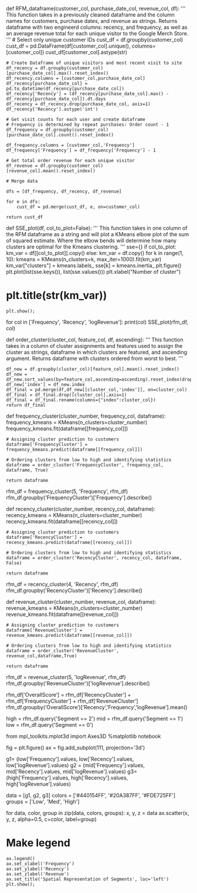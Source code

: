 def RFM_dataframe(customer_col, purchase_date_col, revenue_col, df):
   '''
    This function takes in a previously cleaned
    dataframe and the column names for customers, 
    purchase dates, and revenue as strings.
    Returns dataframe with two engineerd columns: 
    recency, and frequency, as well as an average
    revenue total for each unique
    visitor to the Google Merch Store.
    '''
    # Select only unique customer IDs
    cust_df = df.groupby(customer_col)
    cust_df = pd.DataFrame(df[customer_col].unique(), columns=[customer_col])
    cust_df[customer_col].astype(str)
    
    # Create Dataframe of unique visitors and most recent visit to site
    df_recency = df.groupby(customer_col)[purchase_date_col].max().reset_index()
    df_recency.columns = [customer_col,purchase_date_col]
    df_recency[purchase_date_col] = pd.to_datetime(df_recency[purchase_date_col])
    df_recency['Recency'] = (df_recency[purchase_date_col].max() - df_recency[purchase_date_col]).dt.days
    df_recency = df_recency.drop(purchase_date_col, axis=1)
    df_recency['Recency'].astype('int')
    
    # Get visit counts for each user and create dataframe
    # Frequency is determined by repeat purchases: Order count - 1
    df_frequency = df.groupby(customer_col)[purchase_date_col].count().reset_index()
    
    df_frequency.columns = [customer_col,'Frequency']
    df_frequency['Frequency'] = df_frequency['Frequency'] - 1
    
    # Get total order revenue for each unique visitor 
    df_revenue = df.groupby(customer_col)[revenue_col].mean().reset_index()
    
    # Merge data
    
    dfs = [df_frequency, df_recency, df_revenue]
    
    for e in dfs:
        cust_df = pd.merge(cust_df, e, on=customer_col)
        
    return cust_df

def SSE_plot(df, col_to_plot=False):
    '''
    This function takes in one column of
    the RFM dataframe as a string
    and will plot a KMeans elbow plot of the 
    sum of squared estimate. Where the elbow
    bends will determine how many clusters are
    optimal for the Kmeans clustering.
    '''
    sse={}
    if col_to_plot:
        km_var = df[[col_to_plot]].copy()
    else:
        km_var = df.copy()
    for k in range(1, 10):
        kmeans = KMeans(n_clusters=k, max_iter=1000).fit(km_var)
        km_var["clusters"] = kmeans.labels_
        sse[k] = kmeans.inertia_ 
    plt.figure()
    plt.plot(list(sse.keys()), list(sse.values()))
    plt.xlabel("Number of cluster")
#     plt.title(str(km_var))
    plt.show();

for col in ['Frequency', 'Recency', 'logRevenue']:
    print(col)
    SSE_plot(rfm_df, col)

def order_cluster(cluster_col, feature_col, df, ascending):
    '''
    This function takes in a column of cluster
    assignments and features used to assign the 
    cluster as strings, dataframe in which clusters
    are featured, and ascending argument. Returns 
    dataframe with clusters ordered from worst to best.
    '''
    
    df_new = df.groupby(cluster_col)[feature_col].mean().reset_index()
    df_new = df_new.sort_values(by=feature_col,ascending=ascending).reset_index(drop=True)
    df_new['index'] = df_new.index
    df_final = pd.merge(df,df_new[[cluster_col,'index']], on=cluster_col)
    df_final = df_final.drop([cluster_col],axis=1)
    df_final = df_final.rename(columns={"index":cluster_col})
    return df_final
  
  def frequency_cluster(cluster_number, frequency_col, dataframe):
    frequency_kmeans = KMeans(n_clusters=cluster_number)
    frequency_kmeans.fit(dataframe[[frequency_col]])
    
    # Assigning cluster prediction to customers
    dataframe['FrequencyCluster'] = frequency_kmeans.predict(dataframe[[frequency_col]])
    
    # Ordering clusters from low to high and identifying statistics
    dataframe = order_cluster('FrequencyCluster', frequency_col, dataframe, True)
    
    return dataframe

rfm_df = frequency_cluster(5, 'Frequency', rfm_df)
rfm_df.groupby('FrequencyCluster')['Frequency'].describe()

def recency_cluster(cluster_number, recency_col, dataframe):
    recency_kmeans = KMeans(n_clusters=cluster_number)
    recency_kmeans.fit(dataframe[[recency_col]])
    
    # Assigning cluster prediction to customers
    dataframe['RecencyCluster'] = recency_kmeans.predict(dataframe[[recency_col]])
    
    # Ordering clusters from low to high and identifying statistics
    dataframe = order_cluster('RecencyCluster', recency_col, dataframe, False)
    
    return dataframe

rfm_df = recency_cluster(4, 'Recency', rfm_df)
rfm_df.groupby('RecencyCluster')['Recency'].describe()

def revenue_cluster(cluster_number, revenue_col, dataframe):    
    revenue_kmeans = KMeans(n_clusters=cluster_number)
    revenue_kmeans.fit(dataframe[[revenue_col]])
    
    # Assigning cluster prediction to customers
    dataframe['RevenueCluster'] = revenue_kmeans.predict(dataframe[[revenue_col]])
    
    # Ordering clusters from low to high and identifying statistics
    dataframe = order_cluster('RevenueCluster', revenue_col,dataframe,True)
    
    return dataframe

rfm_df = revenue_cluster(5, 'logRevenue', rfm_df)
rfm_df.groupby('RevenueCluster')['logRevenue'].describe()

rfm_df[‘OverallScore’] = rfm_df[‘RecencyCluster’] + rfm_df[‘FrequencyCluster’] + rfm_df[‘RevenueCluster’]
rfm_df.groupby(‘OverallScore’)[‘Recency’,’Frequency’,’logRevenue’].mean()

high = rfm_df.query('Segment == 2')
mid = rfm_df.query('Segment == 1')
low = rfm_df.query('Segment == 0')

from mpl_toolkits.mplot3d import Axes3D
%matplotlib notebook

fig = plt.figure()
ax = fig.add_subplot(111, projection='3d')

g1= (low['Frequency'].values, low['Recency'].values, low['logRevenue'].values)
g2 = (mid['Frequency'].values, mid['Recency'].values, mid['logRevenue'].values)
g3= (high['Frequency'].values, high['Recency'].values, high['logRevenue'].values)

data = [g1, g2, g3]
colors = ['#440154FF', '#20A387FF', '#FDE725FF']
groups = ['Low', 'Med', 'High']

for data, color, group in zip(data, colors, groups):
    x, y, z = data
    ax.scatter(x, y, z, alpha=0.5, c=color, label=group)

# Make legend
    ax.legend()
    ax.set_xlabel('Frequency')
    ax.set_ylabel('Recency')
    ax.set_zlabel('Revenue')
    ax.set_title('Spatial Representation of Segments', loc='left')
    plt.show();

    
